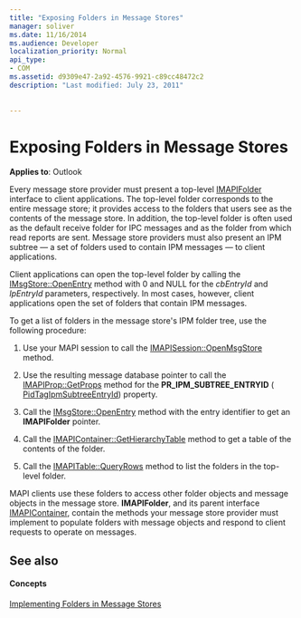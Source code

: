 ```yaml
---
title: "Exposing Folders in Message Stores"
manager: soliver
ms.date: 11/16/2014
ms.audience: Developer
localization_priority: Normal
api_type:
- COM
ms.assetid: d9309e47-2a92-4576-9921-c89cc48472c2
description: "Last modified: July 23, 2011"
 
 
---
```


# Exposing Folders in Message Stores

  
  
**Applies to**: Outlook 
  
Every message store provider must present a top-level [IMAPIFolder](imapifolderimapicontainer.md) interface to client applications. The top-level folder corresponds to the entire message store; it provides access to the folders that users see as the contents of the message store. In addition, the top-level folder is often used as the default receive folder for IPC messages and as the folder from which read reports are sent. Message store providers must also present an IPM subtree — a set of folders used to contain IPM messages — to client applications. 
  
Client applications can open the top-level folder by calling the [IMsgStore::OpenEntry](imsgstore-openentry.md) method with 0 and NULL for the  _cbEntryId_ and  _lpEntryId_ parameters, respectively. In most cases, however, client applications open the set of folders that contain IPM messages. 
  
To get a list of folders in the message store's IPM folder tree, use the following procedure:
  
1. Use your MAPI session to call the [IMAPISession::OpenMsgStore](imapisession-openmsgstore.md) method. 
    
2. Use the resulting message database pointer to call the [IMAPIProp::GetProps](imapiprop-getprops.md) method for the **PR_IPM_SUBTREE_ENTRYID** ( [PidTagIpmSubtreeEntryId](pidtagipmsubtreeentryid-canonical-property.md)) property.
    
3. Call the [IMsgStore::OpenEntry](imsgstore-openentry.md) method with the entry identifier to get an **IMAPIFolder** pointer. 
    
4. Call the [IMAPIContainer::GetHierarchyTable](imapicontainer-gethierarchytable.md) method to get a table of the contents of the folder. 
    
5. Call the [IMAPITable::QueryRows](imapitable-queryrows.md) method to list the folders in the top-level folder. 
    
MAPI clients use these folders to access other folder objects and message objects in the message store. **IMAPIFolder**, and its parent interface [IMAPIContainer](imapicontainerimapiprop.md), contain the methods your message store provider must implement to populate folders with message objects and respond to client requests to operate on messages.
  
## See also

#### Concepts

[Implementing Folders in Message Stores](implementing-folders-in-message-stores.md)

